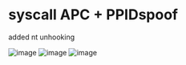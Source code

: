 # syscall APC + PPIDspoof

added nt unhooking

![image](https://github.com/vccie/syscall-APC-PPID-spoof/assets/152461394/99b70cea-f708-45e7-9d37-11295faef85c)
![image](https://github.com/vccie/syscall-APC-PPID-spoof/assets/152461394/76b4baf7-a94d-4eb3-9717-7e2e3108a01b)
![image](https://github.com/vccie/syscall-APC-PPID-spoof/assets/152461394/0e59b11d-a963-44d0-bd28-dfe3cb3fa676)
